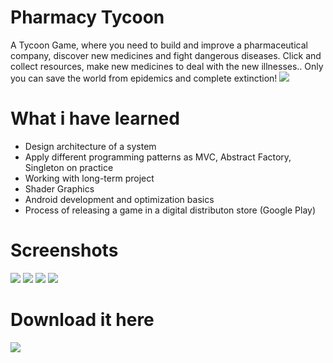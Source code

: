 # Pharmacy Tycoon
A Tycoon Game, where you need to build and improve a pharmaceutical company, discover new medicines and fight dangerous diseases. Click and collect resources, make new medicines to deal with the new illnesses.. Only you can save the world from epidemics and complete extinction!
<img src="https://user-images.githubusercontent.com/23034890/77540795-06714580-6ea4-11ea-83a1-7390ea20528d.png">

# What i have learned
* Design architecture of a system
* Apply different programming patterns as MVC, Abstract Factory, Singleton on practice
* Working with long-term project
* Shader Graphics
* Android development and optimization basics
* Process of releasing a game in a digital distributon store (Google Play)

# Screenshots 
<img src="https://user-images.githubusercontent.com/23034890/77540802-0b35f980-6ea4-11ea-9523-a10662581fb7.png">
<img src="https://user-images.githubusercontent.com/23034890/77540832-14bf6180-6ea4-11ea-87e4-64635bcb97cb.png">
<img src="https://user-images.githubusercontent.com/23034890/77540838-18eb7f00-6ea4-11ea-8155-75db8f154260.png">
<img src="https://user-images.githubusercontent.com/23034890/77540848-1db03300-6ea4-11ea-98f0-e455c7edaa48.png">


# Download it here 
[<img src="https://user-images.githubusercontent.com/23034890/77540903-33bdf380-6ea4-11ea-835c-d10f718751cb.png">](https://play.google.com/store/apps/details?id=com.coldzero.pharmacytycoon)


